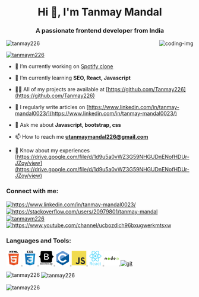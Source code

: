 <h1 align="center">Hi 👋, I'm Tanmay Mandal</h1>
<h3 align="center">A passionate frontend developer from India</h3>
 
<img align="right" src="https://user-images.githubusercontent.com/55389276/140866485-8fb1c876-9a8f-4d6a-98dc-08c4981eaf70.gif" alt="coding-img">

<p align="left"> <img src="https://komarev.com/ghpvc/?username=tanmay226&label=Profile%20views&color=0e75b6&style=flat" alt="tanmay226" /> </p>



<p align="left"> <a href="https://twitter.com/tanmaym226" target="blank"><img src="https://img.shields.io/twitter/follow/tanmaym226?logo=twitter&style=for-the-badge" alt="tanmaym226" /></a> </p>

- 🔭 I’m currently working on [Spotify clone](https://github.com/Tanmay226/spotify-clone)

- 🌱 I’m currently learning **SEO, React, Javascript**

- 👨‍💻 All of my projects are available at [https://github.com/Tanmay226](https://github.com/Tanmay226)

- 📝 I regularly write articles on [https://www.linkedin.com/in/tanmay-mandal0023/](https://www.linkedin.com/in/tanmay-mandal0023/)

- 💬 Ask me about **Javascript, bootstrap, css**

- 📫 How to reach me **utanmaymandal226@gmail.com**

- 📄 Know about my experiences [https://drive.google.com/file/d/1d9u5a0vWZ3G59NHGUDnENofHDUr-JZoy/view](https://drive.google.com/file/d/1d9u5a0vWZ3G59NHGUDnENofHDUr-JZoy/view)

<h3 align="left">Connect with me:</h3>
<p align="left"><a href="https://linkedin.com/in/https://www.linkedin.com/in/tanmay-mandal0023/" target="blank"><img align="center" src="https://raw.githubusercontent.com/rahuldkjain/github-profile-readme-generator/master/src/images/icons/Social/linked-in-alt.svg" alt="https://www.linkedin.com/in/tanmay-mandal0023/" height="30" width="40" /></a><a href="https://stackoverflow.com/users/https://stackoverflow.com/users/20979801/tanmay-mandal" target="blank"><img align="center" src="https://raw.githubusercontent.com/rahuldkjain/github-profile-readme-generator/master/src/images/icons/Social/stack-overflow.svg" alt="https://stackoverflow.com/users/20979801/tanmay-mandal" height="30" width="40" /></a>
<a href="https://twitter.com/tanmaym226" target="blank"><img align="center" src="https://raw.githubusercontent.com/rahuldkjain/github-profile-readme-generator/master/src/images/icons/Social/twitter.svg" alt="tanmaym226" height="30" width="40" /></a>
<a href="https://www.youtube.com/c/https://www.youtube.com/channel/ucbozdlch96bxugwerkmtsxw" target="blank"><img align="center" src="https://raw.githubusercontent.com/rahuldkjain/github-profile-readme-generator/master/src/images/icons/Social/youtube.svg" alt="https://www.youtube.com/channel/ucbozdlch96bxugwerkmtsxw" height="30" width="40" /></a>
</p>

<h3 align="left">Languages and Tools:</h3>
<p align="left"> <a href="https://www.w3.org/html/" target="_blank" rel="noreferrer"> <img
    src="https://raw.githubusercontent.com/devicons/devicon/master/icons/html5/html5-original-wordmark.svg"
    alt="html5" width="40" height="40" /> </a></a> <a href="https://www.w3schools.com/css/" target="_blank"
    rel="noreferrer"> <img
        src="https://raw.githubusercontent.com/devicons/devicon/master/icons/css3/css3-original-wordmark.svg"
        alt="css3" width="40" height="40" /> </a><a href="https://getbootstrap.com" target="_blank" rel="noreferrer"> <img
            src="https://raw.githubusercontent.com/devicons/devicon/master/icons/bootstrap/bootstrap-plain-wordmark.svg"
            alt="bootstrap" width="40" height="40" /> </a> <a href="https://www.cprogramming.com/" target="_blank"
        rel="noreferrer"> <img src="https://raw.githubusercontent.com/devicons/devicon/master/icons/c/c-original.svg"
            alt="c" width="40" height="40" /> <a href="https://developer.mozilla.org/en-US/docs/Web/JavaScript"
            target="_blank" rel="noreferrer"> <img
                src="https://raw.githubusercontent.com/devicons/devicon/master/icons/javascript/javascript-original.svg"
                alt="javascript" width="40" height="40" /> </a> <a href="https://reactjs.org/" target="_blank" rel="noreferrer">
                    <img src="https://raw.githubusercontent.com/devicons/devicon/master/icons/react/react-original-wordmark.svg"
                        alt="react" width="40" height="40" /> </a> <a href="https://nodejs.org" target="_blank"
                        rel="noreferrer"> <img
                            src="https://raw.githubusercontent.com/devicons/devicon/master/icons/nodejs/nodejs-original-wordmark.svg"
                            alt="nodejs" width="40" height="40" /> </a> <a href="https://git-scm.com/" target="_blank" rel="noreferrer">
        <img src="https://www.vectorlogo.zone/logos/git-scm/git-scm-icon.svg" alt="git" width="40" height="40" /> </a>
       </p>

<p><img align="left" src="https://github-readme-stats.vercel.app/api/top-langs?username=tanmay226&show_icons=true&locale=en&layout=compact" alt="tanmay226" /></p>

<p>&nbsp;<img align="center" src="https://github-readme-stats.vercel.app/api?username=tanmay226&show_icons=true&locale=en" alt="tanmay226" /></p>

<p><img align="center" src="https://github-readme-streak-stats.herokuapp.com/?user=tanmay226&" alt="tanmay226" /></p>
